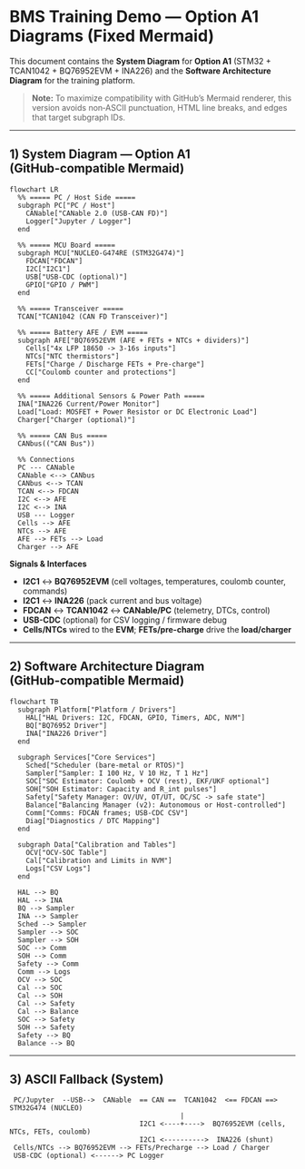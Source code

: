 # BMS Training Demo — Option A1 Diagrams (Fixed Mermaid)

This document contains the **System Diagram** for **Option A1** (STM32 + TCAN1042 + BQ76952EVM + INA226) and the **Software Architecture Diagram** for the training platform.

> **Note:** To maximize compatibility with GitHub’s Mermaid renderer, this version avoids non‑ASCII punctuation, HTML line breaks, and edges that target subgraph IDs.

---

## 1) System Diagram — Option A1 (GitHub‑compatible Mermaid)

```mermaid
flowchart LR
  %% ===== PC / Host Side =====
  subgraph PC["PC / Host"]
    CANable["CANable 2.0 (USB-CAN FD)"]
    Logger["Jupyter / Logger"]
  end

  %% ===== MCU Board =====
  subgraph MCU["NUCLEO-G474RE (STM32G474)"]
    FDCAN["FDCAN"]
    I2C["I2C1"]
    USB["USB-CDC (optional)"]
    GPIO["GPIO / PWM"]
  end

  %% ===== Transceiver =====
  TCAN["TCAN1042 (CAN FD Transceiver)"]

  %% ===== Battery AFE / EVM =====
  subgraph AFE["BQ76952EVM (AFE + FETs + NTCs + dividers)"]
    Cells["4x LFP 18650 -> 3-16s inputs"]
    NTCs["NTC thermistors"]
    FETs["Charge / Discharge FETs + Pre-charge"]
    CC["Coulomb counter and protections"]
  end

  %% ===== Additional Sensors & Power Path =====
  INA["INA226 Current/Power Monitor"]
  Load["Load: MOSFET + Power Resistor or DC Electronic Load"]
  Charger["Charger (optional)"]

  %% ===== CAN Bus =====
  CANbus(("CAN Bus"))

  %% Connections
  PC --- CANable
  CANable <--> CANbus
  CANbus <--> TCAN
  TCAN <--> FDCAN
  I2C <--> AFE
  I2C <--> INA
  USB --- Logger
  Cells --> AFE
  NTCs --> AFE
  AFE --> FETs --> Load
  Charger --> AFE
```

**Signals & Interfaces**
- **I2C1** <-> **BQ76952EVM** (cell voltages, temperatures, coulomb counter, commands)  
- **I2C1** <-> **INA226** (pack current and bus voltage)  
- **FDCAN** <-> **TCAN1042** <-> **CANable/PC** (telemetry, DTCs, control)  
- **USB-CDC** (optional) for CSV logging / firmware debug  
- **Cells/NTCs** wired to the **EVM**; **FETs/pre-charge** drive the **load/charger**

---

## 2) Software Architecture Diagram (GitHub‑compatible Mermaid)

```mermaid
flowchart TB
  subgraph Platform["Platform / Drivers"]
    HAL["HAL Drivers: I2C, FDCAN, GPIO, Timers, ADC, NVM"]
    BQ["BQ76952 Driver"]
    INA["INA226 Driver"]
  end

  subgraph Services["Core Services"]
    Sched["Scheduler (bare-metal or RTOS)"]
    Sampler["Sampler: I 100 Hz, V 10 Hz, T 1 Hz"]
    SOC["SOC Estimator: Coulomb + OCV (rest), EKF/UKF optional"]
    SOH["SOH Estimator: Capacity and R_int pulses"]
    Safety["Safety Manager: OV/UV, OT/UT, OC/SC -> safe state"]
    Balance["Balancing Manager (v2): Autonomous or Host-controlled"]
    Comm["Comms: FDCAN frames; USB-CDC CSV"]
    Diag["Diagnostics / DTC Mapping"]
  end

  subgraph Data["Calibration and Tables"]
    OCV["OCV-SOC Table"]
    Cal["Calibration and Limits in NVM"]
    Logs["CSV Logs"]
  end

  HAL --> BQ
  HAL --> INA
  BQ --> Sampler
  INA --> Sampler
  Sched --> Sampler
  Sampler --> SOC
  Sampler --> SOH
  SOC --> Comm
  SOH --> Comm
  Safety --> Comm
  Comm --> Logs
  OCV --> SOC
  Cal --> SOC
  Cal --> SOH
  Cal --> Safety
  Cal --> Balance
  SOC --> Safety
  SOH --> Safety
  Safety --> BQ
  Balance --> BQ
```

---

## 3) ASCII Fallback (System)

```
 PC/Jupyter  --USB-->  CANable  == CAN ==  TCAN1042  <== FDCAN ==>  STM32G474 (NUCLEO)
                                          |
                                I2C1 <----+---->  BQ76952EVM (cells, NTCs, FETs, coulomb)
                                I2C1 <---------->  INA226 (shunt)
 Cells/NTCs --> BQ76952EVM --> FETs/Precharge --> Load / Charger
 USB-CDC (optional) <------> PC Logger
```
